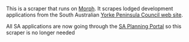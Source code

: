 This is a scraper that runs on [Morph](https://morph.io).  It scrapes lodged development applications from the South Australian [Yorke Peninsula Council web site](https://yorke.sa.gov.au).

All SA applications are now going through the [SA Planning Portal](https://github.com/planningalerts-scrapers/saplanningportal) so this scraper is no longer needed
